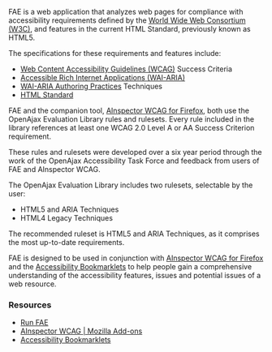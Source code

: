 FAE is a web application that analyzes web pages for compliance with accessibility requirements defined by the [World Wide Web Consortium (W3C)](https://www.w3.org/), and features in the current HTML Standard, previously known as HTML5.

The specifications for these requirements and features include:

* [Web Content Accessibility Guidelines (WCAG)](https://www.w3.org/TR/WCAG/) Success Criteria
* [Accessible Rich Internet Applications (WAI-ARIA)](https://www.w3.org/TR/wai-aria/)
* [WAI-ARIA Authoring Practices](https://www.w3.org/TR/wai-aria-practices/) Techniques
* [HTML Standard](https://html.spec.whatwg.org/multipage/)

FAE and the companion tool, [AInspector WCAG for Firefox](/tools/ainspector), both use the OpenAjax Evaluation Library rules and rulesets. Every rule included in the library references at least one WCAG 2.0 Level A or AA Success Criterion requirement.

These rules and rulesets were developed over a six year period through the work of the OpenAjax Accessibility Task Force and feedback from users of FAE and AInspector WCAG.

The OpenAjax Evaluation Library includes two rulesets, selectable by the user:

* HTML5 and ARIA Techniques
* HTML4 Legacy Techniques

The recommended ruleset is HTML5 and ARIA Techniques, as it comprises the most up-to-date requirements.

FAE is designed to be used in conjunction with [AInspector WCAG for Firefox](/tools/ainspector) and the [Accessibility Bookmarklets](/tools/accessibility-bookmarklets) to help people gain a comprehensive understanding of the accessibility features, issues and potential issues of a web resource.

### Resources

* [Run FAE](https://fae.disability.illinois.edu/)
* [AInspector WCAG | Mozilla Add-ons](https://addons.mozilla.org/en-US/firefox/addon/ainspector-wcag/)
* [Accessibility Bookmarklets](https://accessibility-bookmarklets.org/)
